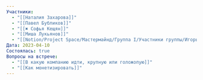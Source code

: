 ```yaml
---
Участники:
  - "[[Наталия Захарова]]"
  - "[[Павел Бубликов]]"
  - "[[✖️ Софья Кещян]]"
  - "[[Миша Лукьянов]]"
  - "[[Notion/Project Space/Мастермайнд/Группа I/Участники группы/Игорь Алексеенко/Игорь Алексеенко\\|Игорь Алексеенко]]"
Дата: 2023-04-10
Состоялась: true
Вопросы на встрече:
  - "[[В какую компанию идти, крупную или голожопую]]"
  - "[[Как монетизировать]]"
---
```

